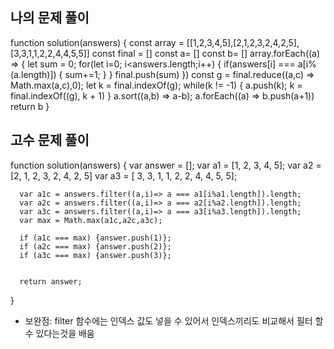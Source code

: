 <h2>나의 문제 풀이</h2>

  function solution(answers) {
      const array = [[1,2,3,4,5],[2,1,2,3,2,4,2,5],[3,3,1,1,2,2,4,4,5,5]]
      const final = []
      const a= []
      const b= []
      array.forEach((a) => {
          let sum = 0;
          for(let i=0; i<answers.length;i++) {
              if(answers[i] === a[i%(a.length)]) {
                  sum+=1;
              }
          }
          final.push(sum)
      })
      const g = final.reduce((a,c) => Math.max(a,c),0);
      let k = final.indexOf(g);
      while(k != -1) {
        a.push(k);
        k = final.indexOf((g), k + 1)
      }
      a.sort((a,b) => a-b);
      a.forEach((a) => b.push(a+1))
      return b
  }


<h2>고수 문제 풀이</h2>

  function solution(answers) {
      var answer = [];
      var a1 = [1, 2, 3, 4, 5];
      var a2 = [2, 1, 2, 3, 2, 4, 2, 5]
      var a3 = [ 3, 3, 1, 1, 2, 2, 4, 4, 5, 5];

      var a1c = answers.filter((a,i)=> a === a1[i%a1.length]).length;
      var a2c = answers.filter((a,i)=> a === a2[i%a2.length]).length;
      var a3c = answers.filter((a,i)=> a === a3[i%a3.length]).length;
      var max = Math.max(a1c,a2c,a3c);

      if (a1c === max) {answer.push(1)};
      if (a2c === max) {answer.push(2)};
      if (a3c === max) {answer.push(3)};


      return answer;
  }

- 보완점: filter 함수에는 인덱스 값도 넣을 수 있어서 인덱스끼리도 비교해서 필터 할 수 있다는것을 배움
